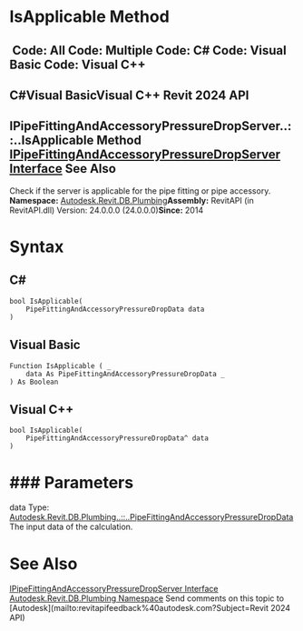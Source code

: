 # IsApplicable Method

﻿
 Code: All Code: Multiple Code: C# Code: Visual Basic Code: Visual C++   
---  
C#Visual BasicVisual C++
Revit 2024 API  
---  
IPipeFittingAndAccessoryPressureDropServer..::..IsApplicable Method   
[IPipeFittingAndAccessoryPressureDropServer Interface](27a15d91-2dcb-41f3-b818-9c6d3c6e17a3.md "IPipeFittingAndAccessoryPressureDropServer Interface") See Also  
---  
Check if the server is applicable for the pipe fitting or pipe accessory. 
**Namespace:** [Autodesk.Revit.DB.Plumbing](cc553597-37c2-fcd9-6025-d904c129c80a.md "Autodesk.Revit.DB.Plumbing Namespace")**Assembly:** RevitAPI (in RevitAPI.dll) Version: 24.0.0.0 (24.0.0.0)**Since:** 2014 
# Syntax
C#  
---  
```text
bool IsApplicable(
	PipeFittingAndAccessoryPressureDropData data
)
```
  
Visual Basic  
---  
```text
Function IsApplicable ( _
	data As PipeFittingAndAccessoryPressureDropData _
) As Boolean
```
  
Visual C++  
---  
```text
bool IsApplicable(
	PipeFittingAndAccessoryPressureDropData^ data
)
```
  
# ### Parameters
data
    Type: [Autodesk.Revit.DB.Plumbing..::..PipeFittingAndAccessoryPressureDropData](83417712-9a53-53da-62ca-2a8fed96c875.md "PipeFittingAndAccessoryPressureDropData Class") The input data of the calculation. 
# See Also
[IPipeFittingAndAccessoryPressureDropServer Interface](27a15d91-2dcb-41f3-b818-9c6d3c6e17a3.md "IPipeFittingAndAccessoryPressureDropServer Interface")
[Autodesk.Revit.DB.Plumbing Namespace](cc553597-37c2-fcd9-6025-d904c129c80a.md "Autodesk.Revit.DB.Plumbing Namespace")
Send comments on this topic to [Autodesk](mailto:revitapifeedback%40autodesk.com?Subject=Revit 2024 API)